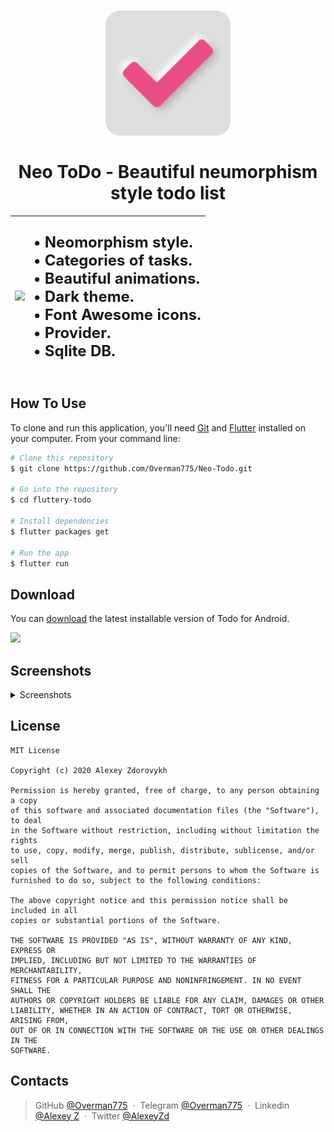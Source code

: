 <h1 align="center">
<img src="./assets/icon/icon.png" width="200"/></br></br>
Neo ToDo - Beautiful neumorphism style todo list
</h1>


|<img src="./screenshots/animation.gif" width="300" />|<font size="+2"><p align="left">• Neomorphism style.</br>• Categories of tasks.</br>• Beautiful animations.</br>• Dark theme.</br>• Font Awesome icons.</br>• Provider.</br>• Sqlite DB.</p></font>|
|---|---|


## How To Use

To clone and run this application, you'll need [Git](https://git-scm.com) and [Flutter](https://flutter.dev/docs/get-started/install) installed on your computer. From your command line:

```bash
# Clone this repository
$ git clone https://github.com/Overman775/Neo-Todo.git

# Go into the repository
$ cd fluttery-todo

# Install dependencies
$ flutter packages get

# Run the app
$ flutter run
```

## Download

You can [download](https://play.google.com/store/apps/details?id=com.flutter.bananavolt.neumorphism.neo.todo) the latest installable version of Todo for Android.

 <a href="https://play.google.com/store/apps/details?id=com.flutter.bananavolt.neumorphism.neo.todo"><img src="https://play.google.com/intl/en_us/badges/images/generic/en_badge_web_generic.png" width="250"></a>


## Screenshots

<details>
  <summary>Screenshots</summary>

| ![Screenshot 1](https://raw.github.com/Overman775/Neo-Todo/master/screenshots/flutter_01.png) | ![Screenshot 2](https://raw.github.com/Overman775/Neo-Todo/master/screenshots/flutter_02.png) | ![Screenshot 3](https://raw.github.com/Overman775/Neo-Todo/master/screenshots/flutter_03.png) |
|---|---|---|
| ![Screenshot 4](https://raw.github.com/Overman775/Neo-Todo/master/screenshots/flutter_04.png) | ![Screenshot 5](https://raw.github.com/Overman775/Neo-Todo/master/screenshots/flutter_05.png) | ![Screenshot 6](https://raw.github.com/Overman775/Neo-Todo/master/screenshots/flutter_06.png) |

</details>

## License

```
MIT License

Copyright (c) 2020 Alexey Zdorovykh

Permission is hereby granted, free of charge, to any person obtaining a copy
of this software and associated documentation files (the "Software"), to deal
in the Software without restriction, including without limitation the rights
to use, copy, modify, merge, publish, distribute, sublicense, and/or sell
copies of the Software, and to permit persons to whom the Software is
furnished to do so, subject to the following conditions:

The above copyright notice and this permission notice shall be included in all
copies or substantial portions of the Software.

THE SOFTWARE IS PROVIDED "AS IS", WITHOUT WARRANTY OF ANY KIND, EXPRESS OR
IMPLIED, INCLUDING BUT NOT LIMITED TO THE WARRANTIES OF MERCHANTABILITY,
FITNESS FOR A PARTICULAR PURPOSE AND NONINFRINGEMENT. IN NO EVENT SHALL THE
AUTHORS OR COPYRIGHT HOLDERS BE LIABLE FOR ANY CLAIM, DAMAGES OR OTHER
LIABILITY, WHETHER IN AN ACTION OF CONTRACT, TORT OR OTHERWISE, ARISING FROM,
OUT OF OR IN CONNECTION WITH THE SOFTWARE OR THE USE OR OTHER DEALINGS IN THE
SOFTWARE.
```

## Contacts

> GitHub [@Overman775](https://github.com/Overman775) &nbsp;&middot;&nbsp;
> Telegram [@Overman775](https://t.me/Overman775) &nbsp;&middot;&nbsp;
> Linkedin [@Alexey Z](https://www.linkedin.com/in/overman775/) &nbsp;&middot;&nbsp;
> Twitter [@AlexeyZd](https://twitter.com/AlexeyZd)
